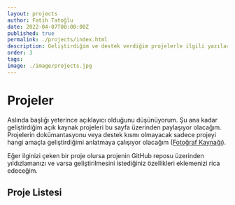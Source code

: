 ```yaml
---
layout: projects
author: Fatih Tatoğlu
date: 2022-04-07T00:00:00Z
published: true
permalink: ./projects/index.html
description: Geliştirdiğim ve destek verdiğim projelerle ilgili yazılarımın olduğu bölümün giriş yazısı.
order: 3
tags: 
image: ./image/projects.jpg
---
```


# Projeler

Aslında başlığı yeterince açıklayıcı olduğunu düşünüyorum. Şu ana kadar geliştirdiğim açık kaynak projeleri bu sayfa üzerinden paylaşıyor olacağım. Projelerin dokümantasyonu veya destek kısmı olmayacak sadece projeyi hangi amaçla geliştirdiğimi anlatmaya çalışıyor olacağım ([Fotoğraf Kaynağı](https://www.pexels.com/tr-tr/fotograf/tilt-shift-lens-uzerindeki-kodlar-2004161/)).

Eğer ilginizi çeken bir proje olursa projenin GitHub reposu üzerinden yıldızlamanızı ve varsa geliştirilmesini istediğiniz özellikleri eklemenizi rica edeceğim.

## Proje Listesi
